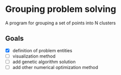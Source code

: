 # Grouping problem solving

A program for grouping a set of points into N clusters

## Goals

- [x] definition of problem entities
- [ ] visualization method
- [ ] add genetic algorithm solution
- [ ] add other numerical optimization method